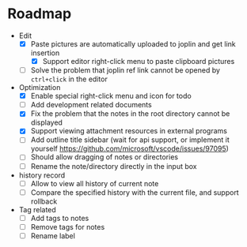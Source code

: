 # Roadmap

- Edit
  - [x] Paste pictures are automatically uploaded to joplin and get link insertion
    - [x] Support editor right-click menu to paste clipboard pictures
  - [ ] Solve the problem that joplin ref link cannot be opened by `ctrl+click` in the editor
- Optimization
  - [x] Enable special right-click menu and icon for todo
  - [ ] Add development related documents
  - [x] Fix the problem that the notes in the root directory cannot be displayed
  - [x] Support viewing attachment resources in external programs
  - [ ] Add outline title sidebar (wait for api support, or implement it yourself <https://github.com/microsoft/vscode/issues/97095>)
  - [ ] Should allow dragging of notes or directories
  - [ ] Rename the note/directory directly in the input box
- history record
  - [ ] Allow to view all history of current note
  - [ ] Compare the specified history with the current file, and support rollback
- Tag related
  - [ ] Add tags to notes
  - [ ] Remove tags for notes
  - [ ] Rename label
